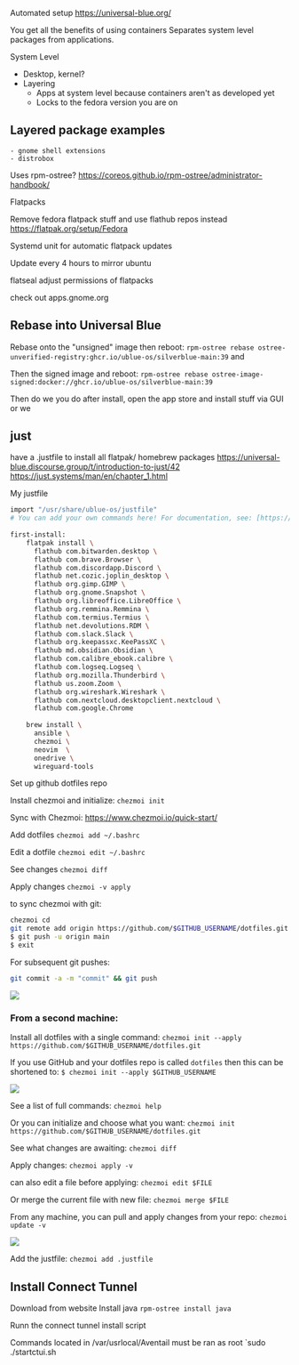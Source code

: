 Automated setup https://universal-blue.org/

You get all the benefits of using containers
Separates system level packages from applications.

System Level
- Desktop, kernel?
- Layering
	- Apps at system level because containers aren't as developed yet
	- Locks to the fedora version you are on

## Layered package examples
	- gnome shell extensions
	- distrobox

Uses rpm-ostree? https://coreos.github.io/rpm-ostree/administrator-handbook/

Flatpacks

Remove fedora flatpack stuff and use flathub repos instead https://flatpak.org/setup/Fedora

Systemd unit for automatic flatpack updates

Update every 4 hours to mirror ubuntu

flatseal
adjust permissions of flatpacks

check out apps.gnome.org

## Rebase into Universal Blue

Rebase onto the "unsigned" image then reboot:
`rpm-ostree rebase ostree-unverified-registry:ghcr.io/ublue-os/silverblue-main:39` and 

Then the signed image and reboot:
`rpm-ostree rebase ostree-image-signed:docker://ghcr.io/ublue-os/silverblue-main:39`
    
Then do we you do after install, open the app store and install stuff via GUI or we 

## just

have a .justfile to install all flatpak/ homebrew packages
https://universal-blue.discourse.group/t/introduction-to-just/42
https://just.systems/man/en/chapter_1.html

My justfile
```bash
import "/usr/share/ublue-os/justfile"  
# You can add your own commands here! For documentation, see: [https://ublue.it/guide/just/](https://ublue.it/guide/just/)  
  
first-install:  
    flatpak install \  
      flathub com.bitwarden.desktop \  
      flathub com.brave.Browser \  
      flathub com.discordapp.Discord \  
      flathub net.cozic.joplin_desktop \  
      flathub org.gimp.GIMP \  
      flathub org.gnome.Snapshot \  
      flathub org.libreoffice.LibreOffice \  
      flathub org.remmina.Remmina \  
      flathub com.termius.Termius \  
      flathub net.devolutions.RDM \  
      flathub com.slack.Slack \  
      flathub org.keepassxc.KeePassXC \  
      flathub md.obsidian.Obsidian \  
      flathub com.calibre_ebook.calibre \  
      flathub com.logseq.Logseq \  
      flathub org.mozilla.Thunderbird \  
      flathub us.zoom.Zoom \  
      flathub org.wireshark.Wireshark \  
      flathub com.nextcloud.desktopclient.nextcloud \  
      flathub com.google.Chrome  
  
    brew install \  
      ansible \  
      chezmoi \  
      neovim  \      
      onedrive \  
      wireguard-tools
```

Set up github dotfiles repo

Install chezmoi and initialize:
`chezmoi init`

Sync with Chezmoi: https://www.chezmoi.io/quick-start/

Add dotfiles
`chezmoi add ~/.bashrc`

Edit a dotfile
`chezmoi edit ~/.bashrc`

See changes
`chezmoi diff`

Apply changes
`chezmoi -v apply`

to sync chezmoi with git:
```bash
chezmoi cd
git remote add origin https://github.com/$GITHUB_USERNAME/dotfiles.git 
$ git push -u origin main 
$ exit
```

For subsequent git pushes:
```bash
git commit -a -m "commit" && git push
```

![](davidvargasxyz.github.io/docs/images/Pasted%20image%2020240904141011.png)

### From a second machine:

Install all dotfiles with a single command:
`chezmoi init --apply https://github.com/$GITHUB_USERNAME/dotfiles.git`

If you use GitHub and your dotfiles repo is called `dotfiles` then this can be shortened to:
`$ chezmoi init --apply $GITHUB_USERNAME`

![](/images/Pasted%20image%2020240904142110.png)

See a list of full commands:
`chezmoi help`

Or you can initialize and choose what you want:
`chezmoi init https://github.com/$GITHUB_USERNAME/dotfiles.git`

See what changes are awaiting:
`chezmoi diff`

Apply changes:
`chezmoi apply -v`

can also edit a file before applying:
`chezmoi edit $FILE`

Or merge the current file with new file:
`chezmoi merge $FILE`

From any machine, you can pull and apply changes from your repo:
`chezmoi update -v`

![](/images/Pasted%20image%2020240904141728.png)

Add the justfile:
`chezmoi add .justfile`

## Install Connect Tunnel

Download from website
Install java
`rpm-ostree install java`

Runn the connect tunnel install script

Commands located in /var/usrlocal/Aventail must be ran as root
`sudo ./startctui.sh

